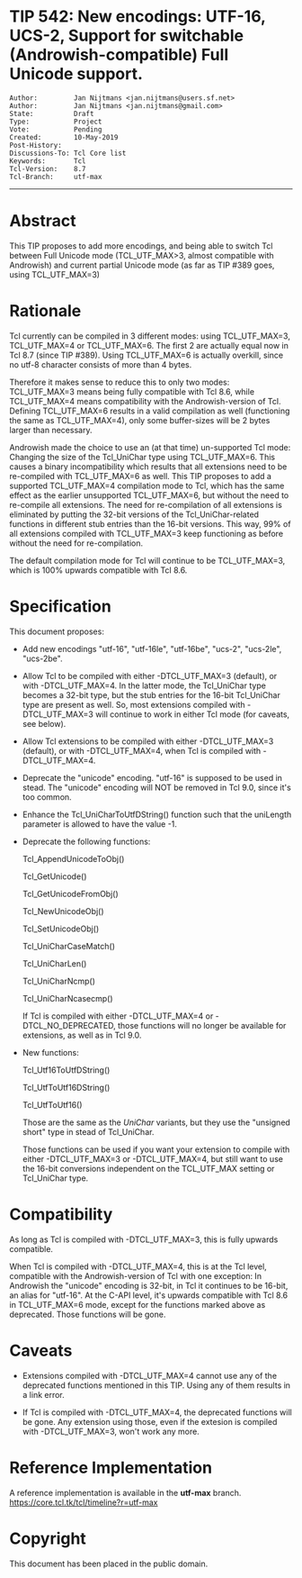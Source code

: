 # TIP 542: New encodings: UTF-16, UCS-2, Support for switchable (Androwish-compatible) Full Unicode support. 
	Author:         Jan Nijtmans <jan.nijtmans@users.sf.net>
	Author:         Jan Nijtmans <jan.nijtmans@gmail.com>
	State:          Draft
	Type:           Project
	Vote:           Pending
	Created:        10-May-2019
	Post-History:   
	Discussions-To: Tcl Core list
	Keywords:       Tcl
	Tcl-Version:    8.7
	Tcl-Branch:     utf-max
-----

# Abstract

This TIP proposes to add more encodings, and being able to switch Tcl
between Full Unicode mode (TCL\_UTF\_MAX>3, almost compatible with Androwish) and
current partial Unicode mode (as far as TIP #389 goes, using TCL\_UTF\_MAX=3) 

# Rationale

Tcl currently can be compiled in 3 different modes: using TCL\_UTF\_MAX=3, TCL\_UTF\_MAX=4
or TCL\_UTF\_MAX=6. The first 2 are actually equal now in Tcl 8.7 (since TIP #389). Using
TCL\_UTF\_MAX=6 is actually overkill, since no utf-8 character consists of more than 4 bytes.

Therefore it makes sense to reduce this to only two modes: TCL\_UTF\_MAX=3 means
being fully compatible with Tcl 8.6, while TCL\_UTF\_MAX=4 means compatibility with
the Androwish-version of Tcl. Defining TCL\_UTF\_MAX=6 results in a valid
compilation as well (functioning the same as TCL\_UTF\_MAX=4), only some buffer-sizes
will be 2 bytes larger than necessary.

Androwish made the choice to use an (at that time) un-supported Tcl mode: Changing the size
of the Tcl\_UniChar type using TCL\_UTF\_MAX=6. This causes a binary incompatibility
which results that all extensions need to be re-compiled with TCL\_UTF\_MAX=6 as well.
This TIP proposes to add a supported TCL\_UTF\_MAX=4 compilation mode to Tcl, which has
the same effect as the earlier unsupported TCL\_UTF\_MAX=6, but without the need to
re-compile all extensions. The need for re-compilation of all extensions is eliminated
by putting the 32-bit versions of the Tcl\_UniChar-related functions in different stub
entries than the 16-bit versions. This way, 99% of all extensions compiled with
TCL\_UTF\_MAX=3 keep functioning as before without the need for re-compilation.

The default compilation mode for Tcl will continue to be TCL\_UTF\_MAX=3, which is 100%
upwards compatible with Tcl 8.6.

# Specification

This document proposes:

 * Add new encodings "utf-16", "utf-16le", "utf-16be", "ucs-2", "ucs-2le", "ucs-2be".

 * Allow Tcl to be compiled with either -DTCL\_UTF\_MAX=3 (default), or with -DTCL\_UTF\_MAX=4.
   In the latter mode, the Tcl_UniChar type becomes a 32-bit type, but the stub entries for
   the 16-bit Tcl\_UniChar type are present as well. So, most extensions compiled with -DTCL\_UTF\_MAX=3
   will continue to work in either Tcl mode (for caveats, see below).

 * Allow Tcl extensions to be compiled with either -DTCL\_UTF\_MAX=3 (default), or with -DTCL\_UTF\_MAX=4,
   when Tcl is compiled with -DTCL\_UTF\_MAX=4.

 * Deprecate the "unicode" encoding. "utf-16" is supposed to be used in stead. The "unicode" encoding
   will NOT be removed in Tcl 9.0, since it's too common.

 * Enhance the Tcl\_UniCharToUtfDString() function such that the uniLength parameter is allowed to
   have the value -1.
 
 * Deprecate the following functions:

     Tcl\_AppendUnicodeToObj()

     Tcl\_GetUnicode()

     Tcl\_GetUnicodeFromObj()

     Tcl\_NewUnicodeObj()

     Tcl\_SetUnicodeObj()

     Tcl\_UniCharCaseMatch()

     Tcl\_UniCharLen()

     Tcl\_UniCharNcmp()

     Tcl\_UniCharNcasecmp()

   If Tcl is compiled with either -DTCL_UTF_MAX=4 or -DTCL_NO_DEPRECATED, those functions will no longer be available for extensions, as well as in Tcl 9.0.


 * New functions:
     
     Tcl\_Utf16ToUtfDString()
     
     Tcl\_UtfToUtf16DString()

     Tcl\_UtfToUtf16()

     Those are the same as the _UniChar_ variants, but they use the "unsigned short" type in stead of Tcl\_UniChar.

     Those functions can be used if you want your extension to compile with either -DTCL\_UTF\_MAX=3 or -DTCL\_UTF\_MAX=4,
     but still want to use the 16-bit conversions independent on the TCL\_UTF\_MAX setting or Tcl\_UniChar type.

# Compatibility

As long as Tcl is compiled with -DTCL\_UTF\_MAX=3, this is fully upwards compatible.

When Tcl is compiled with -DTCL\_UTF\_MAX=4, this is at the Tcl level, compatible with the Androwish-version
of Tcl with one exception: In Androwish the "unicode" encoding is 32-bit, in Tcl it continues
to be 16-bit, an alias for "utf-16". At the C-API level, it's upwards compatible with Tcl 8.6 in
TCL\_UTF\_MAX=6 mode, except for the functions marked above as deprecated. Those functions will be gone.

# Caveats

 * Extensions compiled with -DTCL\_UTF\_MAX=4 cannot use any of the deprecated functions mentioned in this TIP.
   Using any of them results in a link error.

 * If Tcl is compiled with -DTCL\_UTF\_MAX=4, the deprecated functions will be gone. Any
   extension using those, even if the extesion is compiled with -DTCL\_UTF\_MAX=3, won't work any more.

# Reference Implementation

A reference implementation is available in  the **utf-max** branch.
<https://core.tcl.tk/tcl/timeline?r=utf-max>

# Copyright

This document has been placed in the public domain.
